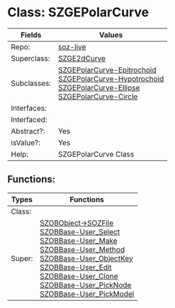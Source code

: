 
# Class:	SZGEPolarCurve

| Fields | Values |
| --------- | --------- |
| Repo: | [soz-live](/repos/soz-live.html) |
| Superclass: | [SZGE2dCurve](SZGE2dCurve.html) |
| Subclasses: | [SZGEPolarCurve-Epitrochoid](SZGEPolarCurve-Epitrochoid.html) <br> [SZGEPolarCurve-Hypotrochoid](SZGEPolarCurve-Hypotrochoid.html) <br> [SZGEPolarCurve-Ellipse](SZGEPolarCurve-Ellipse.html) <br> [SZGEPolarCurve-Circle](SZGEPolarCurve-Circle.html) |
| Interfaces: |  |
| Interfaced: |  |
| Abstract?: | Yes |
| isValue?: | Yes |
| Help: | SZGEPolarCurve Class |


## Functions:

| Types | Functions |
| --------- | --------- |
| Class: |  |
| Super: | [SZOBObject->SOZFile](SZOBObject.html) <br> [SZOBBase-User_Select](SZOBBase.html) <br> [SZOBBase-User_Make](SZOBBase.html) <br> [SZOBBase-User_Method](SZOBBase.html) <br> [SZOBBase-User_ObjectKey](SZOBBase.html) <br> [SZOBBase-User_Edit](SZOBBase.html) <br> [SZOBBase-User_Clone](SZOBBase.html) <br> [SZOBBase-User_PickNode](SZOBBase.html) <br> [SZOBBase-User_PickModel](SZOBBase.html) |


